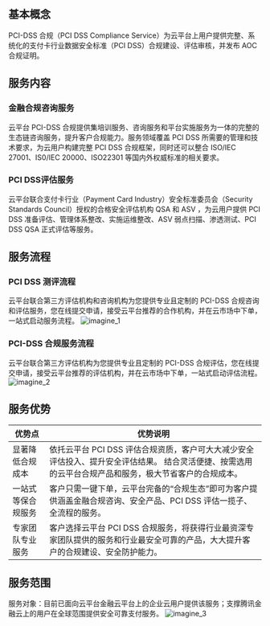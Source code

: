 ## 基本概念
PCI-DSS 合规（PCI DSS Compliance Service）为云平台上用户提供完整、系统化的支付卡行业数据安全标准（PCI DSS）合规建设、评估审核，并发布 AOC 合规证明。

## 服务内容
### 金融合规咨询服务
云平台 PCI-DSS 合规提供集培训服务、咨询服务和平台实施服务为一体的完整的生态链咨询服务，提升客户合规能力。服务领域覆盖 PCI DSS 所需要的管理和技术要求，为云用户构建完整 PCI DSS 合规框架，同时还可以整合 ISO/IEC 27001、IS0/IEC 20000、ISO22301 等国内外权威标准的相关要求。

### PCI DSS评估服务
云平台联合支付卡行业（Payment Card Industry）安全标准委员会（Security Standards Council）授权的合格安全评估机构 QSA 和 ASV ，为云用户提供 PCI DSS 准备评估、管理体系整改、实施运维整改、ASV 弱点扫描、渗透测试、PCI DSS QSA 正式评估等服务。

## 服务流程
### PCI DSS 测评流程
云平台联合第三方评估机构和咨询机构为您提供专业且定制的 PCI-DSS 合规咨询和评估服务，您在线提交申请，接受云平台推荐的合作机构，并在云市场中下单，一站式启动服务流程。
![imagine_1](http://imgcache.tce.fsphere.cn/static/mc.qcloudimg.com/static/img/96d5866727fda799cca47963d2dee6e8/image.png)
### PCI-DSS 合规服务流程
云平台联合第三方评估机构为您提供专业且定制的 PCI-DSS 合规评估，您在线提交申请，接受云平台推荐的评估机构，并在云市场中下单，一站式启动评估流程。
![imagine_2](http://imgcache.tce.fsphere.cn/static/mc.qcloudimg.com/static/img/043b8761d683aa5532568c5e03bdbf89/image.png)

## 服务优势

| 优势点 | 优势说明 |
|---------|---------|
| 显著降低合规成本 | 依托云平台 PCI DSS 评估合规资质，客户可大大减少安全评估投入、提升安全评估结果。 结合灵活便捷、按需选用的云平台合规产品和服务，极大节省客户的合规成本。 | 
| 一站式等保合规服务 | 客户只需一键下单，云平台完备的“合规生态”即可为客户提供涵盖金融合规咨询、安全产品、PCI DSS 评估一揽子、全流程的服务。 | 
| 专家团队专业服务 | 客户选择云平台 PCI DSS 合规服务，将获得行业最资深专家团队提供的服务和行业最安全可靠的产品，大大提升客户的合规建设、安全防护能力。 | 


## 服务范围
服务对象：目前已面向云平台金融云平台上的企业云用户提供该服务；支撑腾讯金融云上的用户在全球范围提供安全可靠支付服务。
![imagine_3](http://imgcache.tce.fsphere.cn/static/mc.qcloudimg.com/static/img/ebe8fcb9b830570638706a5fa2dc17de/image.png)
